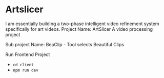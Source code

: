 # Artslicer

I am essentially building a two-phase intelligent video refinement system specifically for art videos.
Project Name: ArtSlicer
A video processing project

Sub project Name: BeaClip - Tool selects Beautiful Clips

Run Frontend Project

- `cd client`
- `npm run dev`
